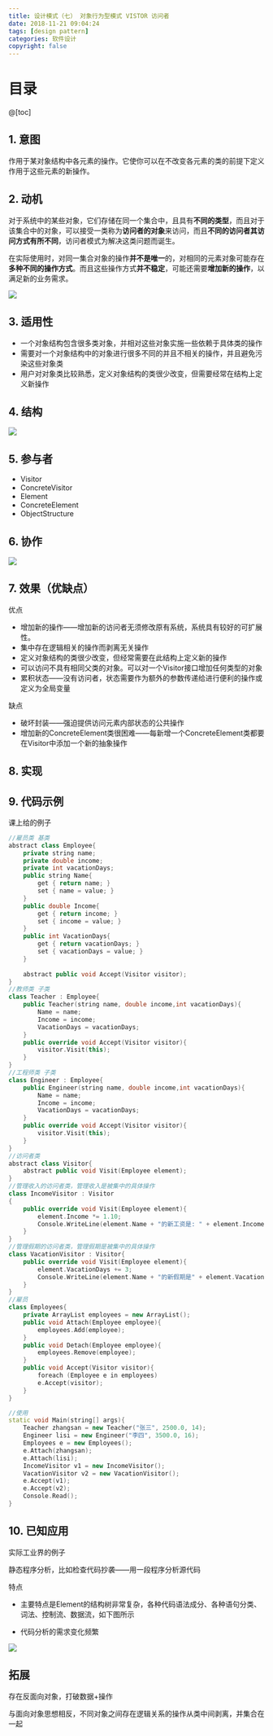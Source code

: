 ```yaml
---
title: 设计模式（七） 对象行为型模式 VISTOR 访问者
date: 2018-11-21 09:04:24
tags: [design pattern]
categories: 软件设计
copyright: false
---
```


# 目录

@[toc]



## 1. 意图

作用于某对象结构中各元素的操作。它使你可以在不改变各元素的类的前提下定义作用于这些元素的新操作。



## 2. 动机

对于系统中的某些对象，它们存储在同一个集合中，且具有**不同的类型**，而且对于该集合中的对象，可以接受一类称为**访问者的对象**来访问，而且**不同的访问者其访问方式有所不同**，访问者模式为解决这类问题而诞生。

在实际使用时，对同一集合对象的操作**并不是唯一**的，对相同的元素对象可能存在**多种不同的操作方式**。而且这些操作方式**并不稳定**，可能还需要**增加新的操作**，以满足新的业务需求。

![](https://raw.githubusercontent.com/ShortPupil/ShortPupil.github.io/hexo/source/_posts/pictures/visitor_2.png)



## 3. 适用性

- 一个对象结构包含很多类对象，并相对这些对象实施一些依赖于具体类的操作
- 需要对一个对象结构中的对象进行很多不同的并且不相关的操作，并且避免污染这些对象类
- 用户对对象类比较熟悉，定义对象结构的类很少改变，但需要经常在结构上定义新操作



## 4. 结构

![](https://raw.githubusercontent.com/ShortPupil/ShortPupil.github.io/hexo/source/_posts/pictures/visitor_1.png)



## 5. 参与者

- Visitor
- ConcreteVisitor
- Element
- ConcreteElement
- ObjectStructure



## 6. 协作

![](https://raw.githubusercontent.com/ShortPupil/ShortPupil.github.io/hexo/source/_posts/pictures/visitor_3.png)



## 7. 效果（优缺点）

优点

- 增加新的操作——增加新的访问者无须修改原有系统，系统具有较好的可扩展性。
- 集中存在逻辑相关的操作而剥离无关操作
- 定义对象结构的类很少改变，但经常需要在此结构上定义新的操作
- 可以访问不具有相同父类的对象。可以对一个Visitor接口增加任何类型的对象
- 累积状态——没有访问者，状态需要作为额外的参数传递给进行便利的操作或定义为全局变量

缺点

- 破坏封装——强迫提供访问元素内部状态的公共操作
- 增加新的ConcreteElement类很困难——每新增一个ConcreteElement类都要在Visitor中添加一个新的抽象操作



## 8. 实现





## 9. 代码示例

课上给的例子

```c++
//雇员类 基类
abstract class Employee{
	private string name;
	private double income;
	private int vacationDays;
	public string Name{
		get { return name; }
		set { name = value; }
	}
	public double Income{
		get { return income; }
		set { income = value; }
	}
	public int VacationDays{
		get { return vacationDays; }
		set { vacationDays = value; }
	}
    
	abstract public void Accept(Visitor visitor);
}
//教师类 子类
class Teacher : Employee{
	public Teacher(string name, double income,int vacationDays){
		Name = name;
		Income = income;
		VacationDays = vacationDays;
	}
	public override void Accept(Visitor visitor){
		visitor.Visit(this);
	}
}
//工程师类 子类
class Engineer : Employee{
	public Engineer(string name, double income,int vacationDays){
		Name = name;
		Income = income;
		VacationDays = vacationDays;
	}
	public override void Accept(Visitor visitor){
		visitor.Visit(this);
	}
}
//访问者类
abstract class Visitor{
	abstract public void Visit(Employee element);
}
//管理收入的访问者类，管理收入是被集中的具体操作
class IncomeVisitor : Visitor
{
	public override void Visit(Employee element){
		element.Income *= 1.10;
		Console.WriteLine(element.Name + "的新工资是: " + element.Income);
	}
}
//管理假期的访问者类，管理假期是被集中的具体操作
class VacationVisitor : Visitor{
	public override void Visit(Employee element){
		element.VacationDays += 3;
		Console.WriteLine(element.Name + "的新假期是" + element.VacationDays);
	}
}
//雇员
class Employees{
	private ArrayList employees = new ArrayList();
	public void Attach(Employee employee){
		employees.Add(employee);
	}
	public void Detach(Employee employee){
		employees.Remove(employee);
	}
	public void Accept(Visitor visitor){
		foreach (Employee e in employees)
		e.Accept(visitor);
	}
}

//使用
static void Main(string[] args){
	Teacher zhangsan = new Teacher("张三", 2500.0, 14);
	Engineer lisi = new Engineer("李四", 3500.0, 16);
	Employees e = new Employees();
	e.Attach(zhangsan);
	e.Attach(lisi);
	IncomeVisitor v1 = new IncomeVisitor();
	VacationVisitor v2 = new VacationVisitor();
	e.Accept(v1);
	e.Accept(v2);
	Console.Read();
}
```



## 10. 已知应用

实际工业界的例子

静态程序分析，比如检查代码抄袭——用一段程序分析源代码

特点

- 主要特点是Element的结构树非常复杂，各种代码语法成分、各种语句分类、词法、控制流、数据流，如下图所示

- 代码分析的需求变化频繁

![](https://raw.githubusercontent.com/ShortPupil/ShortPupil.github.io/hexo/source/_posts/pictures/抽象语法树.png)



## 拓展

存在反面向对象，打破数据+操作 

与面向对象思想相反，不同对象之间存在逻辑关系的操作从类中间剥离，并集合在一起


